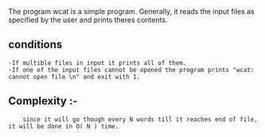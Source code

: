 The program wcat is a simple program. Generally, it reads the input files as specified by the user and prints theres contents. 
## conditions 
    -If multible files in input it prints all of them.
    -If one of the input files cannot be opened the program prints "wcat: cannot open file \n" and exit with 1.
## Complexity :-
        since it will go though every N words till it reaches end of file, it will be done in O( N ) time.

